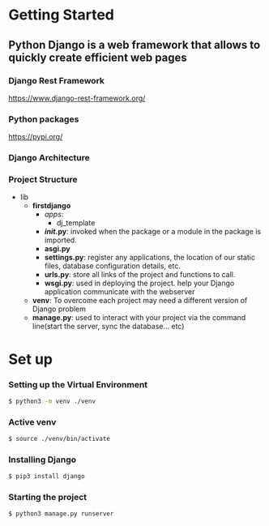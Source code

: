 # Getting Started

## Python Django is a web framework that allows to quickly create efficient web pages

### Django Rest Framework
https://www.django-rest-framework.org/

### Python packages
https://pypi.org/

### Django Architecture

### Project Structure
- lib
    - __firstdjango__
        - _apps_: 
            - dj_template
        - ___init_.py__: invoked when the package or a module in the package is imported.
        - __asgi.py__
        - __settings.py__: register any applications, the location of our static files, database configuration details, etc.
        - __urls.py__: store all links of the project and functions to call. 
        - __wsgi.py__: used in deploying the project. help your Django application communicate with the webserver
    - __venv__: To overcome each project may need a different version of Django problem
    - __manage.py__: used to interact with your project via the command line(start the server, sync the database… etc)

# Set up

### Setting up the Virtual Environment
```sh
$ python3 -m venv ./venv
```
### Active venv
```sh
$ source ./venv/bin/activate
```
### Installing Django
```sh
$ pip3 install django
```
### Starting the project
```sh
$ python3 manage.py runserver
```
### 

